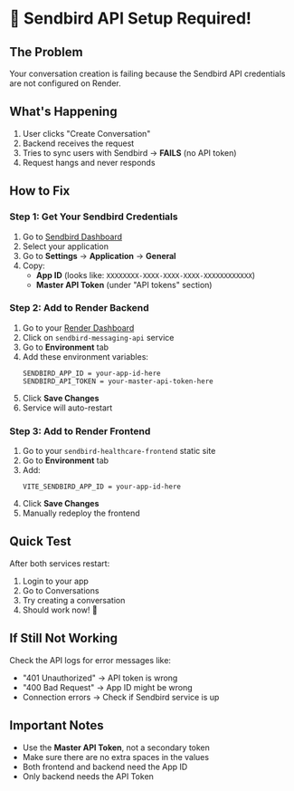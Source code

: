 # 🚨 Sendbird API Setup Required!

## The Problem
Your conversation creation is failing because the Sendbird API credentials are not configured on Render.

## What's Happening
1. User clicks "Create Conversation"
2. Backend receives the request
3. Tries to sync users with Sendbird → **FAILS** (no API token)
4. Request hangs and never responds

## How to Fix

### Step 1: Get Your Sendbird Credentials
1. Go to [Sendbird Dashboard](https://dashboard.sendbird.com)
2. Select your application
3. Go to **Settings** → **Application** → **General**
4. Copy:
   - **App ID** (looks like: `XXXXXXXX-XXXX-XXXX-XXXX-XXXXXXXXXXXX`)
   - **Master API Token** (under "API tokens" section)

### Step 2: Add to Render Backend
1. Go to your [Render Dashboard](https://dashboard.render.com)
2. Click on `sendbird-messaging-api` service
3. Go to **Environment** tab
4. Add these environment variables:
   ```
   SENDBIRD_APP_ID = your-app-id-here
   SENDBIRD_API_TOKEN = your-master-api-token-here
   ```
5. Click **Save Changes**
6. Service will auto-restart

### Step 3: Add to Render Frontend
1. Go to your `sendbird-healthcare-frontend` static site
2. Go to **Environment** tab
3. Add:
   ```
   VITE_SENDBIRD_APP_ID = your-app-id-here
   ```
4. Click **Save Changes**
5. Manually redeploy the frontend

## Quick Test
After both services restart:
1. Login to your app
2. Go to Conversations
3. Try creating a conversation
4. Should work now! 🎉

## If Still Not Working
Check the API logs for error messages like:
- "401 Unauthorized" → API token is wrong
- "400 Bad Request" → App ID might be wrong
- Connection errors → Check if Sendbird service is up

## Important Notes
- Use the **Master API Token**, not a secondary token
- Make sure there are no extra spaces in the values
- Both frontend and backend need the App ID
- Only backend needs the API Token